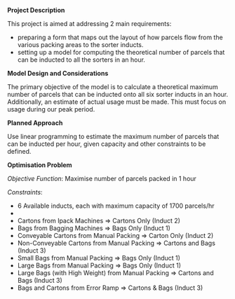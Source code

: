 **Project Description**

This project is aimed at addressing 2 main requirements:
* preparing a form that maps out the layout of how parcels flow from the various packing areas to the sorter inducts.
* setting up a model for computing the theoretical number of parcels that can be inducted to all the sorters in an hour.

**Model Design and Considerations**

The primary objective of the model is to calculate a theoretical maximum number of parcels that can be inducted onto all six sorter inducts in an hour.
Additionally, an estimate of actual usage must be made. This must focus on usage during our peak period.

**Planned Approach**

Use linear programming to estimate the maximum number of parcels that can be inducted per hour, given capacity and other constraints to be defined.

**Optimisation Problem**

*Objective Function*: Maximise number of parcels packed in 1 hour

*Constraints*: 

* 6 Available inducts, each with maximum capacity of 1700 parcels/hr
* 
* Cartons from Ipack Machines => Cartons Only (Induct 2)
* Bags from Bagging Machines => Bags Only (Induct 1)
* Conveyable Cartons from Manual Packing => Carton Only (Induct 2)
* Non-Conveyable Cartons from Manual Packing => Cartons and Bags (Induct 3) 
* Small Bags from Manual Packing => Bags Only (Induct 1)
* Large Bags from Manual Packing => Bags Only (Induct 1)
* Large Bags (with High Weight) from Manual Packing => Cartons and Bags (Induct 3)
* Bags and Cartons from Error Ramp => Cartons & Bags (Induct 3)